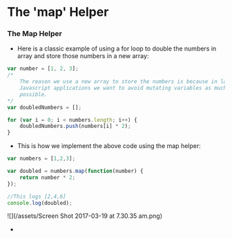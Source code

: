 # The 'map' Helper

### The Map Helper

* Here is a classic example of using a for loop to double the numbers in array and store those numbers in a new array:

```js
var number = [1, 2, 3];
/*
    The reason we use a new array to store the numbers is because in large
    Javascript applications we want to avoid mutating variables as much as
    possible.
*/
var doubledNumbers = [];

for (var i = 0; i < numbers.length; i++) {
    doubledNumbers.push(numbers[i] * 2);
}
```

* This is how we implement the above code using the map helper:

```js
var numbers = [1,2,3];

var doubled = numbers.map(function(number) {
    return number * 2;
});

//This logs [2,4,6]
console.log(doubled);
```

![](/assets/Screen Shot 2017-03-19 at 7.30.35 am.png)

* 


